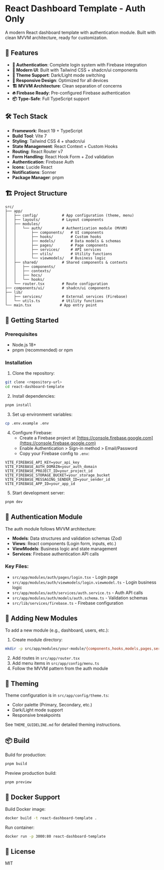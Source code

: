 # React Dashboard Template - Auth Only

A modern React dashboard template with authentication module. Built with clean MVVM architecture, ready for customization.

## 🌟 Features

- **🔐 Authentication**: Complete login system with Firebase integration
- **🎨 Modern UI**: Built with Tailwind CSS + shadcn/ui components
- **🌙 Theme Support**: Dark/Light mode switching
- **📱 Responsive Design**: Optimized for all devices
- **🏗️ MVVM Architecture**: Clean separation of concerns
- **🔥 Firebase Ready**: Pre-configured Firebase authentication
- **📦 Type-Safe**: Full TypeScript support

## 🛠️ Tech Stack

- **Framework**: React 19 + TypeScript
- **Build Tool**: Vite 7
- **Styling**: Tailwind CSS 4 + shadcn/ui
- **State Management**: React Context + Custom Hooks
- **Routing**: React Router v7
- **Form Handling**: React Hook Form + Zod validation
- **Authentication**: Firebase Auth
- **Icons**: Lucide React
- **Notifications**: Sonner
- **Package Manager**: pnpm

## 🏗️ Project Structure

```
src/
├── app/
│   ├── config/           # App configuration (theme, menu)
│   ├── layouts/          # Layout components
│   ├── modules/
│   │   └── auth/         # Authentication module (MVVM)
│   │       ├── components/   # UI components
│   │       ├── hooks/        # Custom hooks
│   │       ├── models/       # Data models & schemas
│   │       ├── pages/        # Page components
│   │       ├── services/     # API services
│   │       ├── utils/        # Utility functions
│   │       └── viewmodels/   # Business logic
│   ├── shared/           # Shared components & contexts
│   │   ├── components/
│   │   ├── contexts/
│   │   ├── hocs/
│   │   └── hooks/
│   └── router.tsx        # Route configuration
├── components/ui/        # shadcn/ui components
├── lib/
│   ├── services/         # External services (Firebase)
│   └── utils.ts          # Utility functions
└── main.tsx             # App entry point
```

## 🚀 Getting Started

### Prerequisites

- Node.js 18+
- pnpm (recommended) or npm

### Installation

1. Clone the repository:
```bash
git clone <repository-url>
cd react-dashboard-template
```

2. Install dependencies:
```bash
pnpm install
```

3. Set up environment variables:
```bash
cp .env.example .env
```

4. Configure Firebase:
   - Create a Firebase project at [https://console.firebase.google.com](https://console.firebase.google.com)
   - Enable Authentication > Sign-in method > Email/Password
   - Copy your Firebase config to `.env`:

```env
VITE_FIREBASE_API_KEY=your_api_key
VITE_FIREBASE_AUTH_DOMAIN=your_auth_domain
VITE_FIREBASE_PROJECT_ID=your_project_id
VITE_FIREBASE_STORAGE_BUCKET=your_storage_bucket
VITE_FIREBASE_MESSAGING_SENDER_ID=your_sender_id
VITE_FIREBASE_APP_ID=your_app_id
```

5. Start development server:
```bash
pnpm dev
```

## 🔐 Authentication Module

The auth module follows MVVM architecture:

- **Models**: Data structures and validation schemas (Zod)
- **Views**: React components (Login form, inputs, etc.)
- **ViewModels**: Business logic and state management
- **Services**: Firebase authentication API calls

### Key Files:

- `src/app/modules/auth/pages/login.tsx` - Login page
- `src/app/modules/auth/viewmodels/login.viewmodel.ts` - Login business logic
- `src/app/modules/auth/services/auth.service.ts` - Auth API calls
- `src/app/modules/auth/models/auth.schema.ts` - Validation schemas
- `src/lib/services/firebase.ts` - Firebase configuration

## 📝 Adding New Modules

To add a new module (e.g., dashboard, users, etc.):

1. Create module directory:
```bash
mkdir -p src/app/modules/your-module/{components,hooks,models,pages,services,viewmodels}
```

2. Add routes in `src/app/router.tsx`
3. Add menu items in `src/app/config/menu.ts`
4. Follow the MVVM pattern from the auth module

## 🎨 Theming

Theme configuration is in `src/app/config/theme.ts`:

- Color palette (Primary, Secondary, etc.)
- Dark/Light mode support
- Responsive breakpoints

See `THEME_GUIDELINE.md` for detailed theming instructions.

## 📦 Build

Build for production:
```bash
pnpm build
```

Preview production build:
```bash
pnpm preview
```

## 🐳 Docker Support

Build Docker image:
```bash
docker build -t react-dashboard-template .
```

Run container:
```bash
docker run -p 3000:80 react-dashboard-template
```

## 📄 License

MIT
